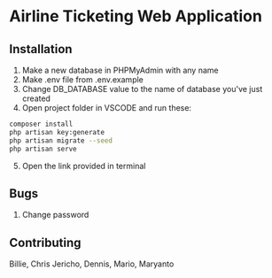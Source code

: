 # Airline Ticketing Web Application



## Installation

1. Make a new database in PHPMyAdmin with any name
2. Make .env file from .env.example
3. Change DB_DATABASE value to the name of database you've just created
4. Open project folder in VSCODE and run these: 

```bash
composer install
php artisan key:generate
php artisan migrate --seed
php artisan serve
```
5. Open the link provided in terminal

## Bugs

1. Change password 

## Contributing
Billie, Chris Jericho, Dennis, Mario, Maryanto

